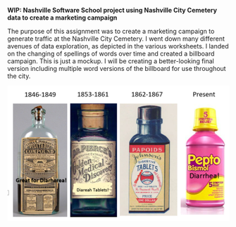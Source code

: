 **WIP: Nashville Software School project using Nashville City Cemetery data to create a marketing campaign**  

The purpose of this assignment was to create a marketing campaign to generate traffic at the Nashville City Cemetery. I went down many different avenues of data exploration, as depicted in the various worksheets. I landed on the changing of spellings of words over time and created a billboard campaign. This is just a mockup. I will be creating a better-looking final version including multiple word versions of the billboard for use throughout the city.

![Diarrhea Billboard](/assets/diarrhea.png)